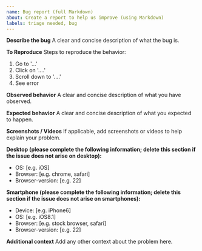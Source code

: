 ```yaml
---
name: Bug report (full Markdown) 
about: Create a report to help us improve (using Markdown)
labels: triage needed, bug
---
```

<!--
  - Thanks for taking the time to report a bug in the Oppia project.
  - Before filing a new issue, please do a quick search to check that it hasn't
  - already been filed on the [issue tracker](https://github.com/oppia/oppia/issues)._
  -->

**Describe the bug**
A clear and concise description of what the bug is.

**To Reproduce**
Steps to reproduce the behavior:
 1. Go to '...'
 2. Click on '....'
 3. Scroll down to '....'
 4. See error

**Observed behavior**
A clear and concise description of what you have observed.

**Expected behavior**
A clear and concise description of what you expected to happen.

**Screenshots / Videos**
If applicable, add screenshots or videos to help explain your problem.

**Desktop (please complete the following information; delete this section if the issue does not arise on desktop):**
 - OS: [e.g. iOS]
 - Browser: [e.g. chrome, safari]
 - Browser-version: [e.g. 22]

**Smartphone (please complete the following information; delete this section if the issue does not arise on smartphones):**
 - Device: [e.g. iPhone6]
 - OS: [e.g. iOS8.1]
 - Browser: [e.g. stock browser, safari]
 - Browser-version: [e.g. 22]

**Additional context**
Add any other context about the problem here.
